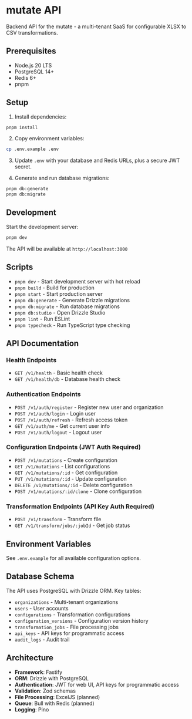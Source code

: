# mutate API

Backend API for the mutate - a multi-tenant SaaS for configurable XLSX to CSV transformations.

## Prerequisites

- Node.js 20 LTS
- PostgreSQL 14+
- Redis 6+
- pnpm

## Setup

1. Install dependencies:

```bash
pnpm install
```

2. Copy environment variables:

```bash
cp .env.example .env
```

3. Update `.env` with your database and Redis URLs, plus a secure JWT secret.

4. Generate and run database migrations:

```bash
pnpm db:generate
pnpm db:migrate
```

## Development

Start the development server:

```bash
pnpm dev
```

The API will be available at `http://localhost:3000`

## Scripts

- `pnpm dev` - Start development server with hot reload
- `pnpm build` - Build for production
- `pnpm start` - Start production server
- `pnpm db:generate` - Generate Drizzle migrations
- `pnpm db:migrate` - Run database migrations
- `pnpm db:studio` - Open Drizzle Studio
- `pnpm lint` - Run ESLint
- `pnpm typecheck` - Run TypeScript type checking

## API Documentation

### Health Endpoints

- `GET /v1/health` - Basic health check
- `GET /v1/health/db` - Database health check

### Authentication Endpoints

- `POST /v1/auth/register` - Register new user and organization
- `POST /v1/auth/login` - Login user
- `POST /v1/auth/refresh` - Refresh access token
- `GET /v1/auth/me` - Get current user info
- `POST /v1/auth/logout` - Logout user

### Configuration Endpoints (JWT Auth Required)

- `POST /v1/mutations` - Create configuration
- `GET /v1/mutations` - List configurations
- `GET /v1/mutations/:id` - Get configuration
- `PUT /v1/mutations/:id` - Update configuration
- `DELETE /v1/mutations/:id` - Delete configuration
- `POST /v1/mutations/:id/clone` - Clone configuration

### Transformation Endpoints (API Key Auth Required)

- `POST /v1/transform` - Transform file
- `GET /v1/transform/jobs/:jobId` - Get job status

## Environment Variables

See `.env.example` for all available configuration options.

## Database Schema

The API uses PostgreSQL with Drizzle ORM. Key tables:

- `organizations` - Multi-tenant organizations
- `users` - User accounts
- `configurations` - Transformation configurations
- `configuration_versions` - Configuration version history
- `transformation_jobs` - File processing jobs
- `api_keys` - API keys for programmatic access
- `audit_logs` - Audit trail

## Architecture

- **Framework**: Fastify
- **ORM**: Drizzle with PostgreSQL
- **Authentication**: JWT for web UI, API keys for programmatic access
- **Validation**: Zod schemas
- **File Processing**: ExcelJS (planned)
- **Queue**: Bull with Redis (planned)
- **Logging**: Pino
